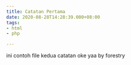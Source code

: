```yaml
---
title: Catatan Pertama
date: 2020-08-28T14:28:39.000+08:00
tags:
- html
- php

---
```

ini contoh file kedua catatan oke yaa by forestry